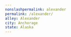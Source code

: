 ```yaml
---
﻿nonslashpermalink: alexander
permalink: /alexander/
alley: Alexander
city: Anchorage
state: Alaska
---
```

